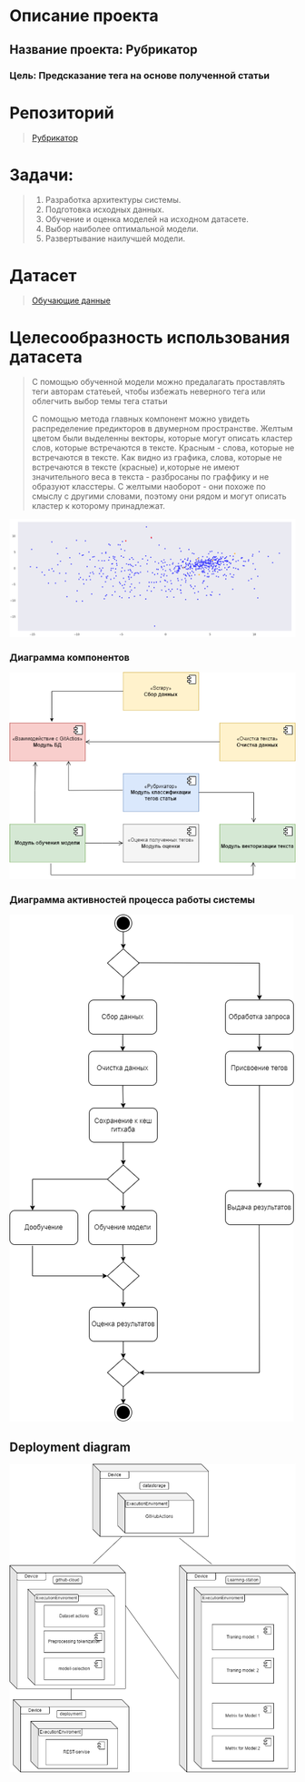 # Описание проекта
## Название проекта: Рубрикатор
### Цель: Предсказание тега на основе полученной статьи

# Репозиторий 

>[Рубрикатор](https://github.com/VegaMethadone/Architecture-of-AI-systems)

# Задачи:
>1. Разработка архитектуры системы.
>2. Подготовка исходных данных.
>3. Обучение и оценка моделей на исходном датасете.
>4. Выбор наиболее оптимальной модели.
>5. Развертывание наилучшей модели.  


# Датасет

>[Обучающие данные](https://habr.com/ru/all/)

# Целесообразность использования датасета
>С помощью обученной модели можно предалагать проставлять теги авторам статеьей, чтобы избежать неверного тега или облегчить выбор темы тега статьи 
>
>С помощью метода главных компонент можно увидеть распределение предикторов в двумерном пространстве. Желтым цветом были выделенны векторы, которые могут описать кластер слов, которые встречаются в тексте. Красным - слова, которые не встречаются в тексте. Как видно из графика, слова, которые не встречаются в тексте (красные) и,которые не имеют значительного веса в текста - разбросаны по граффику  и не образуют класстеры. С желтыми наоборот - они похоже по смыслу с другими словами, поэтому они рядом и могут описать кластер к которому принадлежат. 

![image info](./images/gk.png)

### Диаграмма компонентов

![image info](./images/arch.png)


### Диаграмма активностей процесса работы системы

![image info](./images/workFlow.png)



## Deployment diagram


![image info](./images/deploy.png)
